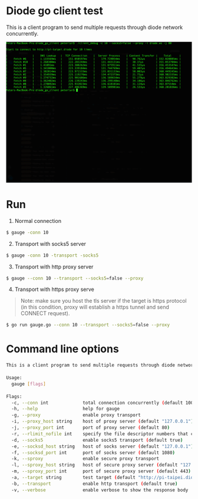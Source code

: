 # Diode go client test

This is a client program to send multiple requests through diode network concurrently.

![Client debug demo](/docs/client_debug.gif)

# Run

1. Normal connection
```BASH
$ gauge -conn 10
```

2. Transport with socks5 server
```BASH
$ gauge -conn 10 -transport -socks5
```

3. Transport with http proxy server
```BASH
$ gauge --conn 10 --transport --socks5=false --proxy
```

4. Transport with https proxy serve
> Note: make sure you host the tls server if the target is https protocol (in this condition, proxy will establish a https tunnel and send CONNECT request).
```BASH
$ go run gauge.go --conn 10 --transport --socks5=false --proxy
```

# Command line options

```BASH
This is a client program to send multiple requests through diode network concurrently.

Usage:
  gauge [flags]

Flags:
  -c, --conn int             total connection concurrently (default 100)
  -h, --help                 help for gauge
  -g, --proxy                enable proxy transport
  -i, --proxy_host string    host of proxy server (default "127.0.0.1")
  -j, --proxy_port int       port of proxy server (default 80)
  -r, --rlimit_nofile int    specify the file descriptor numbers that can be opened by this process
  -d, --socks5               enable socks5 transport (default true)
  -e, --socksd_host string   host of socks server (default "127.0.0.1")
  -f, --socksd_port int      port of socks server (default 1080)
  -k, --sproxy               enable secure proxy transport
  -l, --sproxy_host string   host of secure proxy server (default "127.0.0.1")
  -m, --sproxy_port int      port of secure proxy server (default 443)
  -a, --target string        test target (default "http://pi-taipei.diode")
  -b, --transport            enable http transport (default true)
  -v, --verbose              enable verbose to show the response body
```
